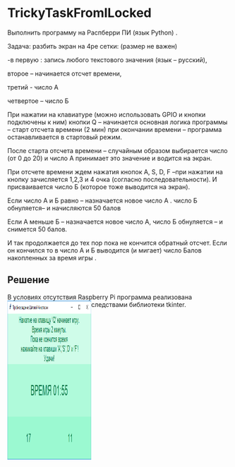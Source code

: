 # TrickyTaskFromILocked
Выполнить программу на Распберри ПИ (язык Python) .

Задача: разбить экран на 4ре сетки: (размер не важен) 

-в первую : запись любого текстового значения (язык – русский),

 второе – начинается отсчет времени,

 третий -  число А

четвертое – число Б

При нажатии на клавиатуре (можно использовать GPIO и кнопки подключены к ним) кнопки Q – начинается основная логика программы – старт отсчета времени (2 мин) при окончании времени – программа останавливается в стартовый режим.

После старта отсчета времени – случайным образом выбирается число (от 0 до 20) и число А принимает это значение и водится на экран.

При отсчете времени ждем нажатия кнопок A, S, D, F –при нажатии на кнопку зачисляется 1,2,3 и 4 очка (согласно последовательности). И присваивается число Б  (которое тоже выводится на экран).

Если число А и Б равно – назначается новое число  А . число Б обнуляется– и начисляются 50 балов

Если А меньше Б – назначается новое число А, число Б обнуляется – и снимется 50 балов.

И так продолжается до тех пор пока не кончится обратный отсчет. Если он кончился то в число А и Б выводится (и мигает) число Балов накопленных за время игры .

Решение
-------------------------
В условиях отсутствия Raspberry Pi программа реализована следствами библиотеки tkinter.
<a href="url"><img src="https://github.com/aTasja/TrickyTaskFromILocked/blob/master/Frame.png" align="left" height="360" width="190"></a>

